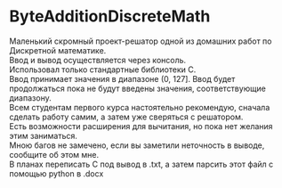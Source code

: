 # ByteAdditionDiscreteMath
Маленький скромный проект-решатор одной из домашних работ по Дискретной математике.  
Ввод и вывод осуществляется через консоль.  
Использовал только стандартные библиотеки С.  
Ввод принимает значения в диапазоне (0, 127]. Ввод будет продолжаться пока не будут введены значения, соответствующие диапазону.  
Всем студентам первого курса настоятельно рекомендую, сначала сделать работу самим, а затем уже сверяться с решатором.  
Есть возможности расширения для вычитания, но пока нет желания этим заниматься.  
Мною багов не замечено, если вы заметили неточность в выводе, сообщите об этом мне.  
В планах переписать С под вывод в .txt, а затем парсить этот файл с помощью python в .docx
